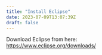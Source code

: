 ```yaml
---
title: "Install Eclipse"
date: 2023-07-09T13:07:39Z
draft: false
---
```


Download Eclipse from here: \
https://www.eclipse.org/downloads/
